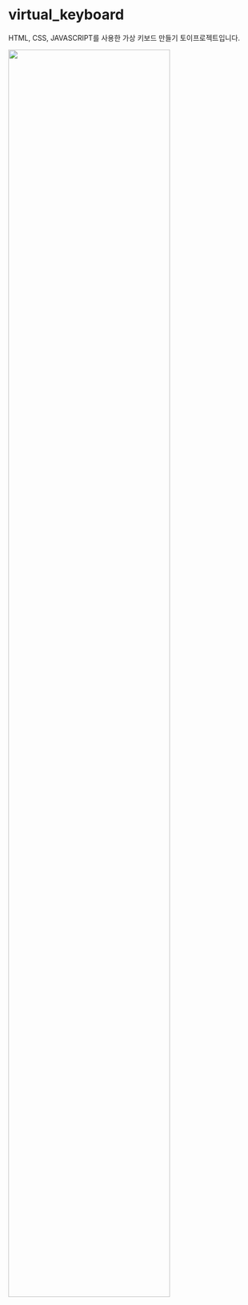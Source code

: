 # virtual_keyboard

HTML, CSS, JAVASCRIPT를 사용한 가상 키보드 만들기 토이프로젝트입니다.

<img width="80%" src="https://user-images.githubusercontent.com/81751091/219640326-2bbfe334-abc7-464e-a127-a7cfea0c555f.gif"/>
